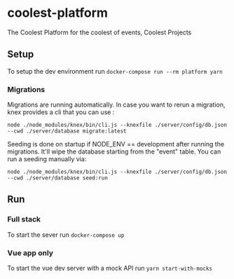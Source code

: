 # coolest-platform

The Coolest Platform for the coolest of events, Coolest Projects

## Setup

To setup the dev environment run `docker-compose run --rm platform yarn`

### Migrations

Migrations are running automatically. In case you want to rerun a migration, knex provides a cli that you can use :

`node ./node_modules/knex/bin/cli.js --knexfile ./server/config/db.json --cwd ./server/database migrate:latest`

Seeding is done on startup if NODE_ENV == development after running the migrations. It'll wipe the database starting from the "event" table.
You can run a seeding manually via:

`node ./node_modules/knex/bin/cli.js --knexfile ./server/config/db.json --cwd ./server/database seed:run`

## Run

### Full stack

To start the sever run `docker-compose up`

### Vue app only

To start the vue dev server with a mock API run `yarn start-with-mocks`
